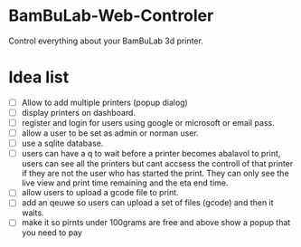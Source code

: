 # BamBuLab-Web-Controler

Control everything about your BamBuLab 3d printer.

# Idea list

- [ ] Allow to add multiple printers (popup dialog)
- [ ] display printers on dashboard.
- [ ] register and login for users using google or microsoft or email pass.
- [ ] allow a user to be set as admin or norman user.
- [ ] use a sqlite database.
- [ ] users can have a q to wait before a printer becomes abalavol to print, users can see all the printers but cant accsess the controll of that printer if they are not the user who has started the print. They can only see the live view and print time remaining and the eta end time.
- [ ] allow users to upload a gcode file to print.
- [ ] add an qeuwe so users can upload a set of files (gcode) and then it waits.
- [ ] make it so pirnts under 100grams are free and above show a popup that you need to pay
